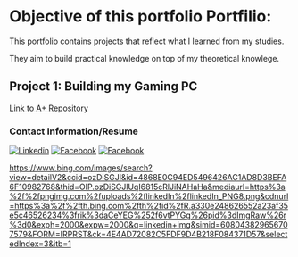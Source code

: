 # Objective of this portfolio Portfilio:
  
  This portfolio contains projects that reflect what I learned from my studies.
  
  They aim to build practical knowledge on top of my theoretical knowlege. 

## Project 1: Building my Gaming PC
[Link to A+ Repository](./A+/index.md)

### Contact Information/Resume
<a href="https://www.facebook.com" target="_blank">
  <img src="https://pngimg.com/uploads/linkedIn/linkedIn_PNG8.png" alt="Linkedin"></a>
  
  <a href="https://www.facebook.com" target="_blank">
  <img src="facebook-icon.png" alt="Facebook"></a>
  
  <a href="https://www.facebook.com" target="_blank">
  <img src="facebook-icon.png" alt="Facebook"></a>


https://www.bing.com/images/search?view=detailV2&ccid=ozDiSGJl&id=4868E0C94ED5496426AC1AD8D3BEFA6F10982768&thid=OIP.ozDiSGJlUqI6815cRlJiNAHaHa&mediaurl=https%3a%2f%2fpngimg.com%2fuploads%2flinkedIn%2flinkedIn_PNG8.png&cdnurl=https%3a%2f%2fth.bing.com%2fth%2fid%2fR.a330e248626552a23af35e5c46526234%3frik%3daCeYEG%252f6vtPYGg%26pid%3dImgRaw%26r%3d0&exph=2000&expw=2000&q=linkedin+img&simid=608043829656707579&FORM=IRPRST&ck=4E4AD72082C5FDF9D4B218F084371D57&selectedIndex=3&itb=1
